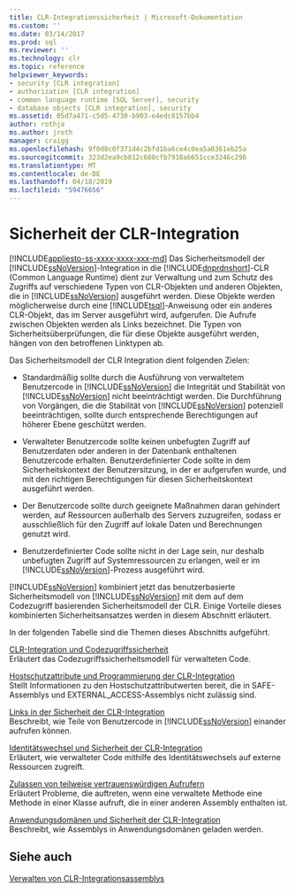 ```yaml
---
title: CLR-Integrationssicherheit | Microsoft-Dokumentation
ms.custom: ''
ms.date: 03/14/2017
ms.prod: sql
ms.reviewer: ''
ms.technology: clr
ms.topic: reference
helpviewer_keywords:
- security [CLR integration]
- authorization [CLR integration]
- common language runtime [SQL Server], security
- database objects [CLR integration], security
ms.assetid: 05d7a471-c5d5-4730-b903-e4edc8157bb4
author: rothja
ms.author: jroth
manager: craigg
ms.openlocfilehash: 9f0d8c0f371d4c2bfd1ba6ce4c0ea5a0361eb25a
ms.sourcegitcommit: 323d2ea9cb812c688cfb7918ab651cce3246c296
ms.translationtype: MT
ms.contentlocale: de-DE
ms.lasthandoff: 04/18/2019
ms.locfileid: "59476656"
---
```

# <a name="clr-integration-security"></a>Sicherheit der CLR-Integration

[!INCLUDE[appliesto-ss-xxxx-xxxx-xxx-md](../../../includes/appliesto-ss-xxxx-xxxx-xxx-md.md)]
  Das Sicherheitsmodell der [!INCLUDE[ssNoVersion](../../../includes/ssnoversion-md.md)]-Integration in die [!INCLUDE[dnprdnshort](../../../includes/dnprdnshort-md.md)]-CLR (Common Language Runtime) dient zur Verwaltung und zum Schutz des Zugriffs auf verschiedene Typen von CLR-Objekten und anderen Objekten, die in [!INCLUDE[ssNoVersion](../../../includes/ssnoversion-md.md)] ausgeführt werden. Diese Objekte werden möglicherweise durch eine [!INCLUDE[tsql](../../../includes/tsql-md.md)]-Anweisung oder ein anderes CLR-Objekt, das im Server ausgeführt wird, aufgerufen. Die Aufrufe zwischen Objekten werden als Links bezeichnet. Die Typen von Sicherheitsüberprüfungen, die für diese Objekte ausgeführt werden, hängen von den betroffenen Linktypen ab.  
  
 Das Sicherheitsmodell der CLR Integration dient folgenden Zielen:  
  
-   Standardmäßig sollte durch die Ausführung von verwaltetem Benutzercode in [!INCLUDE[ssNoVersion](../../../includes/ssnoversion-md.md)] die Integrität und Stabilität von [!INCLUDE[ssNoVersion](../../../includes/ssnoversion-md.md)] nicht beeinträchtigt werden. Die Durchführung von Vorgängen, die die Stabilität von [!INCLUDE[ssNoVersion](../../../includes/ssnoversion-md.md)] potenziell beeinträchtigen, sollte durch entsprechende Berechtigungen auf höherer Ebene geschützt werden.  
  
-   Verwalteter Benutzercode sollte keinen unbefugten Zugriff auf Benutzerdaten oder anderen in der Datenbank enthaltenen Benutzercode erhalten. Benutzerdefinierter Code sollte in dem Sicherheitskontext der Benutzersitzung, in der er aufgerufen wurde, und mit den richtigen Berechtigungen für diesen Sicherheitskontext ausgeführt werden.  
  
-   Der Benutzercode sollte durch geeignete Maßnahmen daran gehindert werden, auf Ressourcen außerhalb des Servers zuzugreifen, sodass er ausschließlich für den Zugriff auf lokale Daten und Berechnungen genutzt wird.  
  
-   Benutzerdefinierter Code sollte nicht in der Lage sein, nur deshalb unbefugten Zugriff auf Systemressourcen zu erlangen, weil er im [!INCLUDE[ssNoVersion](../../../includes/ssnoversion-md.md)]-Prozess ausgeführt wird.  
  
 [!INCLUDE[ssNoVersion](../../../includes/ssnoversion-md.md)] kombiniert jetzt das benutzerbasierte Sicherheitsmodell von [!INCLUDE[ssNoVersion](../../../includes/ssnoversion-md.md)] mit dem auf dem Codezugriff basierenden Sicherheitsmodell der CLR. Einige Vorteile dieses kombinierten Sicherheitsansatzes werden in diesem Abschnitt erläutert.  
  
 In der folgenden Tabelle sind die Themen dieses Abschnitts aufgeführt.  
  
 [CLR-Integration und Codezugriffssicherheit](../../../relational-databases/clr-integration/security/clr-integration-code-access-security.md)  
 Erläutert das Codezugriffssicherheitsmodell für verwalteten Code.  
  
 [Hostschutzattribute und Programmierung der CLR-Integration](../../../relational-databases/clr-integration-security-host-protection-attributes/host-protection-attributes-and-clr-integration-programming.md)  
 Stellt Informationen zu den Hostschutzattributwerten bereit, die in SAFE-Assemblys und EXTERNAL_ACCESS-Assemblys nicht zulässig sind.  
  
 [Links in der Sicherheit der CLR-Integration](https://msdn.microsoft.com/library/168efd01-d12e-4bdf-a1b3-0b5c76474eaf)  
 Beschreibt, wie Teile von Benutzercode in [!INCLUDE[ssNoVersion](../../../includes/ssnoversion-md.md)] einander aufrufen können.  
  
 [Identitätswechsel und Sicherheit der CLR-Integration](https://msdn.microsoft.com/library/1495a7af-2248-4cee-afdb-9269fb3a7774)  
 Erläutert, wie verwalteter Code mithilfe des Identitätswechsels auf externe Ressourcen zugreift.  
  
 [Zulassen von teilweise vertrauenswürdigen Aufrufern](https://msdn.microsoft.com/library/20b0248f-36da-4fc3-97d2-3789fcf6e084)  
 Erläutert Probleme, die auftreten, wenn eine verwaltete Methode eine Methode in einer Klasse aufruft, die in einer anderen Assembly enthalten ist.  
  
 [Anwendungsdomänen und Sicherheit der CLR-Integration](/sql/database-engine/dev-guide/allowing-partially-trusted-callers?view=sql-server-2014)  
 Beschreibt, wie Assemblys in Anwendungsdomänen geladen werden.  
  
## <a name="see-also"></a>Siehe auch  
 [Verwalten von CLR-Integrationsassemblys](../../../relational-databases/clr-integration/assemblies/managing-clr-integration-assemblies.md)  
  
  
